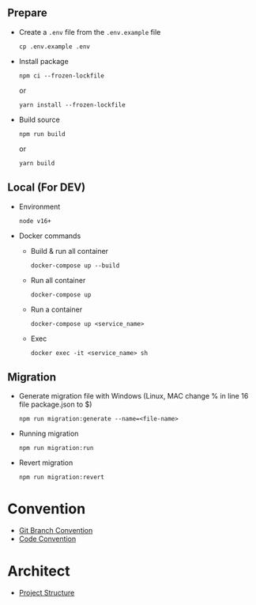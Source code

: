 ## Prepare

- Create a `.env` file from the `.env.example` file

  ```
  cp .env.example .env
  ```

- Install package

  ```
  npm ci --frozen-lockfile
  ```
  or
  ```
  yarn install --frozen-lockfile
  ```

- Build source

  ```
  npm run build
  ```
  or
  ```
  yarn build
  ```

## Local (For DEV)

- Environment

  ```
  node v16+
  ```

- Docker commands

  - Build & run all container

    ```
    docker-compose up --build
    ```

  - Run all container
    ```
    docker-compose up
    ```
  - Run a container
    ```
    docker-compose up <service_name>
    ```
  - Exec

    ```
    docker exec -it <service_name> sh
    ```

## Migration

- Generate migration file with Windows (Linux, MAC change % in line 16 file package.json to $)

  ```
  npm run migration:generate --name=<file-name>
  ```

- Running migration

  ```
  npm run migration:run
  ```

- Revert migration

  ```
  npm run migration:revert
  ```

# Convention

- [Git Branch Convention](./docs/git-branch-convention.md)
- [Code Convention](./docs/code-convention.md)

# Architect

- [Project Structure](./docs/project-structure.md)
